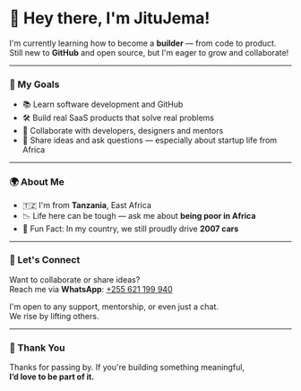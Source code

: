 # 👋 Hey there, I'm JituJema!

I'm currently learning how to become a **builder** — from code to product.  
Still new to **GitHub** and open source, but I'm eager to grow and collaborate!

---

### 🚀 My Goals
- 📚 Learn software development and GitHub
- 🛠️ Build real SaaS products that solve real problems
- 🤝 Collaborate with developers, designers and mentors
- 🧠 Share ideas and ask questions — especially about startup life from Africa

---

### 🌍 About Me
- 🇹🇿 I'm from **Tanzania**, East Africa
- 📉 Life here can be tough — ask me about **being poor in Africa**
- 🚗 Fun Fact: In my country, we still proudly drive **2007 cars**

---

### 🤝 Let's Connect
Want to collaborate or share ideas?  
Reach me via **WhatsApp**: [+255 621 199 940](https://wa.me/255621199940)

I'm open to any support, mentorship, or even just a chat.  
We rise by lifting others.

---

### 🙏 Thank You
Thanks for passing by. If you're building something meaningful,  
**I’d love to be part of it.**
